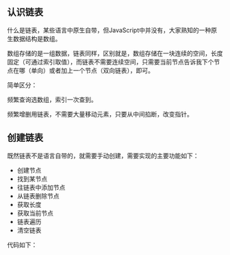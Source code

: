 ## 认识链表

什么是链表，某些语言中原生自带，但JavaScript中并没有，大家熟知的一种原生数据结构是数组。

数组存储的是一组数据，链表同样，区别就是，数组存储在一块连续的空间，长度固定（可通过索引取值），而链表不需要连续空间，只需要当前节点告诉我下个节点在哪（单向）或者加上一个节点（双向链表），即可。

简单区分：

频繁查询选数组，索引一次查到。

频繁增删用链表，不需要大量移动元素，只要从中间掐断，改变指针。

## 创建链表

既然链表不是语言自带的，就需要手动创建，需要实现的主要功能如下：

- 创建节点
- 找到某节点
- 往链表中添加节点
- 从链表删除节点
- 获取长度
- 获取当前节点
- 链表遍历
- 清空链表

代码如下：

```

```